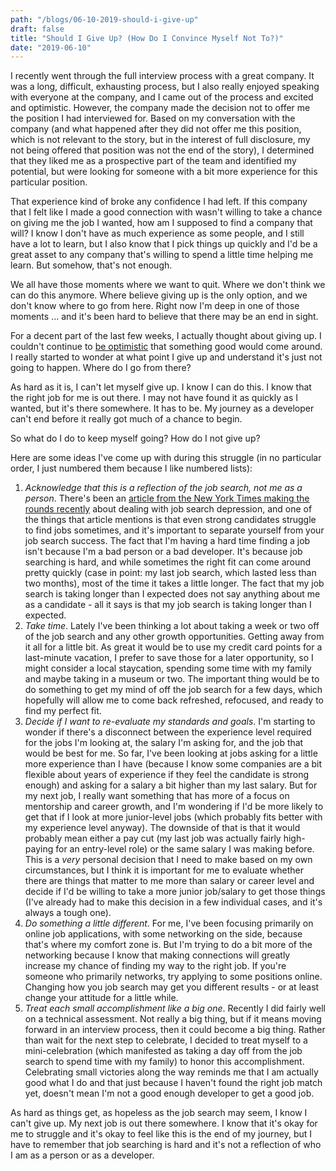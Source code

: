 ```yaml
---
path: "/blogs/06-10-2019-should-i-give-up"
draft: false 
title: "Should I Give Up? (How Do I Convince Myself Not To?)"
date: "2019-06-10"
---
```


I recently went through the full interview process with a great company. It was a long, difficult, exhausting process, but I also really enjoyed speaking with everyone at the company, and I came out of the process and excited and optimistic. However, the company made the decision not to offer me the position I had interviewed for. Based on my conversation with the company (and what happened after they did not offer me this position, which is not relevant to the story, but in the interest of full disclosure, my not being offered that position was not the end of the story), I determined that they liked me as a prospective part of the team and identified my potential, but were looking for someone with a bit more experience for this particular position.

That experience kind of broke any confidence I had left. If this company that I felt like I made a good connection with wasn't willing to take a chance on giving me the job I wanted, how am I supposed to find a company that will? I know I don't have as much experience as some people, and I still have a lot to learn, but I also know that I pick things up quickly and I'd be a great asset to any company that's willing to spend a little time helping me learn. But somehow, that's not enough.

We all have those moments where we want to quit. Where we don't think we can do this anymore. Where believe giving up is the only option, and we don't know where to go from here.
Right now I'm deep in one of those moments ... and it's been hard to believe that there may be an end in sight.

For a decent part of the last few weeks, I actually thought about giving up. I couldn't continue to [be optimistic](03-10-2019-staying-optimistic) that something good would come around. I really started to wonder at what point I give up and understand it's just not going to happen. Where do I go from there?

As hard as it is, I can't let myself give up. I know I can do this. I know that the right job for me is out there. I may not have found it as quickly as I wanted, but it's there somewhere. It has to be. My journey as a developer can't end before it really got much of a chance to begin.

So what do I do to keep myself going? How do I not give up?

Here are some ideas I've come up with during this struggle (in no particular order, I just numbered them because I like numbered lists):
  1. _Acknowledge that this is a reflection of the job search, not me as a person_. There's been an [article from the New York Times making the rounds recently](https://www.nytimes.com/2019/05/27/smarter-living/how-to-deal-with-job-search-depression.html) about dealing with job search depression, and one of the things that article mentions is that even strong candidates struggle to find jobs sometimes, and it's important to separate yourself from your job search success. The fact that I'm having a hard time finding a job isn't because I'm a bad person or a bad developer. It's because job searching is hard, and while sometimes the right fit can come around pretty quickly (case in point: my last job search, which lasted less than two months), most of the time it takes a little longer. The fact that my job search is taking longer than I expected does not say anything about me as a candidate - all it says is that my job search is taking longer than I expected.
  2. _Take time_. Lately I've been thinking a lot about taking a week or two off of the job search and any other growth opportunities. Getting away from it all for a little bit. As great it would be to use my credit card points for a last-minute vacation, I prefer to save those for a later opportunity, so I might consider a local staycation, spending some time with my family and maybe taking in a museum or two. The important thing would be to do something to get my mind of off the job search for a few days, which hopefully will allow me to come back refreshed, refocused, and ready to find my perfect fit.
  3. _Decide if I want to re-evaluate my standards and goals_. I'm starting to wonder if there's a disconnect between the experience level required for the jobs I'm looking at, the salary I'm asking for, and the job that would be best for me. So far, I've been looking at jobs asking for a little more experience than I have (because I know some companies are a bit flexible about years of experience if they feel the candidate is strong enough) and asking for a salary a bit higher than my last salary. But for my next job, I really want something that has more of a focus on mentorship and career growth, and I'm wondering if I'd be more likely to get that if I look at more junior-level jobs (which probably fits better with my experience level anyway). The downside of that is that it would probably mean either a pay cut (my last job was actually fairly high-paying for an entry-level role) or the same salary I was making before. This is a *very* personal decision that I need to make based on my own circumstances, but I think it is important for me to evaluate whether there are things that matter to me more than salary or career level and decide if I'd be willing to take a more junior job/salary to get those things (I've already had to make this decision in a few individual cases, and it's always a tough one).
  4. _Do something a little different_. For me, I've been focusing primarily on online job applications, with some networking on the side, because that's where my comfort zone is. But I'm trying to do a bit more of the networking because I know that making connections will greatly increase my chance of finding my way to the right job. If you're someone who primarily networks, try applying to some positions online. Changing how you job search may get you different results - or at least change your attitude for a little while.
  5. _Treat each small accomplishment like a big one_. Recently I did fairly well on a technical assessment. Not really a big thing, but if it means moving forward in an interview process, then it could become a big thing. Rather than wait for the next step to celebrate, I decided to treat myself to a mini-celebration (which manifested as taking a day off from the job search to spend time with my family) to honor this accomplishment. Celebrating small victories along the way reminds me that I am actually good what I do and that just because I haven't found the right job match yet, doesn't mean I'm not a good enough developer to get a good job.

As hard as things get, as hopeless as the job search may seem, I know I can't give up. My next job is out there somewhere. I know that it's okay for me to struggle and it's okay to feel like this is the end of my journey, but I have to remember that job searching is hard and it's not a reflection of who I am as a person or as a developer.
